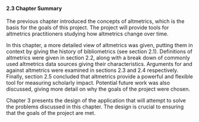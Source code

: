 #### 2.3 Chapter Summary

The previous chapter introduced the concepts of altmetrics, which is the basis for the goals of this project. The project will provide tools for altmetrics practitioners studying how altmetrics change over time.

In this chapter, a more detailed view of altmetrics was given, putting them in context by giving the history of bibliometrics (see section 2.1). Definitions of altmetrics were given in section 2.2, along with a break down of commonly used altmetrics data sources giving their characteristics. Arguments for and against altmetrics were examined in sections 2.3 and 2.4 respectively. Finally, section 2.5 concluded that altmetrics provide a powerful and flexible tool for measuring scholarly impact. Potential future work was also discussed, giving more detail on why the goals of the project were chosen.

Chapter 3 presents the design of the application that will attempt to solve the problems discussed in this chapter. The design is crucial to ensuring that the goals of the project are met.

